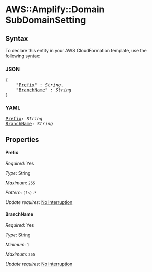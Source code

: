 # AWS::Amplify::Domain SubDomainSetting

## Syntax

To declare this entity in your AWS CloudFormation template, use the following syntax:

### JSON

<pre>
{
    "<a href="#prefix" title="Prefix">Prefix</a>" : <i>String</i>,
    "<a href="#branchname" title="BranchName">BranchName</a>" : <i>String</i>
}
</pre>

### YAML

<pre>
<a href="#prefix" title="Prefix">Prefix</a>: <i>String</i>
<a href="#branchname" title="BranchName">BranchName</a>: <i>String</i>
</pre>

## Properties

#### Prefix

_Required_: Yes

_Type_: String

_Maximum_: <code>255</code>

_Pattern_: <code>(?s).*</code>

_Update requires_: [No interruption](https://docs.aws.amazon.com/AWSCloudFormation/latest/UserGuide/using-cfn-updating-stacks-update-behaviors.html#update-no-interrupt)

#### BranchName

_Required_: Yes

_Type_: String

_Minimum_: <code>1</code>

_Maximum_: <code>255</code>

_Update requires_: [No interruption](https://docs.aws.amazon.com/AWSCloudFormation/latest/UserGuide/using-cfn-updating-stacks-update-behaviors.html#update-no-interrupt)
